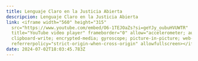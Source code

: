 ```yaml
---
title: Lenguaje Claro en la Justicia Abierta
descripcion: Lenguaje Claro en la Justicia Abierta
link: <iframe width="560" height="315"
  src="https://www.youtube.com/embed/O6-1TEJOaZs?si=geYJy_oubuHVUWTR"
  title="YouTube video player" frameborder="0" allow="accelerometer; autoplay;
  clipboard-write; encrypted-media; gyroscope; picture-in-picture; web-share"
  referrerpolicy="strict-origin-when-cross-origin" allowfullscreen></iframe>
date: 2024-07-02T18:03:45.783Z
---
```

